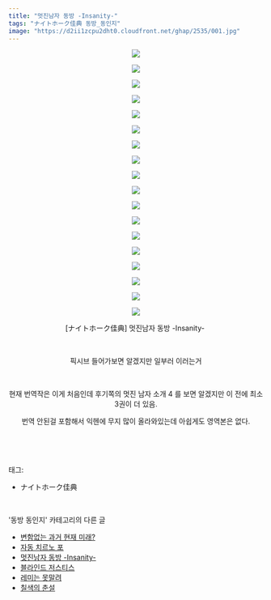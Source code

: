 ```yaml
---
title: "멋진남자 동방 -Insanity-"
tags: "ナイトホーク佳典 동방_동인지"
image: "https://d2ii1zcpu2dht0.cloudfront.net/ghap/2535/001.jpg"
---
```

<div class="article">
<p style="text-align: center; clear: none; float: none;"><img src="{{ site.imgserver9 }}/ghap/2535/001.jpg"/></p>
<p style="text-align: center; clear: none; float: none;"><img src="{{ site.imgserver9 }}/ghap/2535/002.jpg"/></p>
<p style="text-align: center; clear: none; float: none;"><img src="{{ site.imgserver9 }}/ghap/2535/003.jpg"/></p>
<p style="text-align: center; clear: none; float: none;"><img src="{{ site.imgserver9 }}/ghap/2535/004.jpg"/></p>
<p style="text-align: center; clear: none; float: none;"><img src="{{ site.imgserver9 }}/ghap/2535/005.jpg"/></p>
<p style="text-align: center; clear: none; float: none;"><img src="{{ site.imgserver9 }}/ghap/2535/006.jpg"/></p>
<p style="text-align: center; clear: none; float: none;"><img src="{{ site.imgserver9 }}/ghap/2535/007.jpg"/></p>
<p style="text-align: center; clear: none; float: none;"><img src="{{ site.imgserver9 }}/ghap/2535/008.jpg"/></p>
<p style="text-align: center; clear: none; float: none;"><img src="{{ site.imgserver9 }}/ghap/2535/009.jpg"/></p>
<p style="text-align: center; clear: none; float: none;"><img src="{{ site.imgserver9 }}/ghap/2535/010.jpg"/></p>
<p style="text-align: center; clear: none; float: none;"><img src="{{ site.imgserver9 }}/ghap/2535/011.jpg"/></p>
<p style="text-align: center; clear: none; float: none;"><img src="{{ site.imgserver9 }}/ghap/2535/012.jpg"/></p>
<p style="text-align: center; clear: none; float: none;"><img src="{{ site.imgserver9 }}/ghap/2535/013.jpg"/></p>
<p style="text-align: center; clear: none; float: none;"><img src="{{ site.imgserver9 }}/ghap/2535/014.jpg"/></p>
<p style="text-align: center; clear: none; float: none;"><img src="{{ site.imgserver9 }}/ghap/2535/015.jpg"/></p>
<p style="text-align: center; clear: none; float: none;"><img src="{{ site.imgserver9 }}/ghap/2535/016.jpg"/></p>
<p style="text-align: center; clear: none; float: none;"><img src="{{ site.imgserver9 }}/ghap/2535/017.jpg"/></p>
<p style="text-align: center; clear: none; float: none;"><img src="{{ site.imgserver9 }}/ghap/2535/018.jpg"/></p>
<p style="text-align: center; clear: none; float: none;">[ナイトホーク佳典] 멋진남자 동방 -Insanity- </p>
<p style="text-align: center; clear: none; float: none;"><br/></p>
<p style="text-align: center; clear: none; float: none;">픽시브 들어가보면 알겠지만 일부러 이러는거</p>
<p style="text-align: center; clear: none; float: none;"><br/></p>
<p style="text-align: center; clear: none; float: none;">현재 번역작은 이게 처음인데 후기쪽의 멋진 남자 소개 4 를 보면 알겠지만 이 전에 최소 3권이 더 있음.</p>
<p style="text-align: center; clear: none; float: none;">번역 안된걸 포함해서 익헨에 무지 많이 올라와있는데 아쉽게도 영역본은 없다.</p>
<p><br/></p>
</div><br/>
<div class="tagTrail">
<p>태그: </p>
<ul>
<li>ナイトホーク佳典</li>
</ul>
</div><br/>
<div class="another">
<p>'동방 동인지' 카테고리의 다른 글</p>
<ul>
<li><a href="/ghap_2539">변함없는 과거 현재 미래?</a></li>
<li><a href="/ghap_2536">자동 치르노 포</a></li>
<li><a href="/ghap_2535">멋진남자 동방 -Insanity-</a></li>
<li><a href="/ghap_2533">블라인드 저스티스</a></li>
<li><a href="/ghap_2532">레미는 못말려</a></li>
<li><a href="/ghap_2531">칠색의 춘설</a></li>
</ul>
</div><br/>
<div class="cb_module cb_fluid">
<div class="cb_wrt cb_profile">
</div><!-- commentList close -->
</div><br/>
